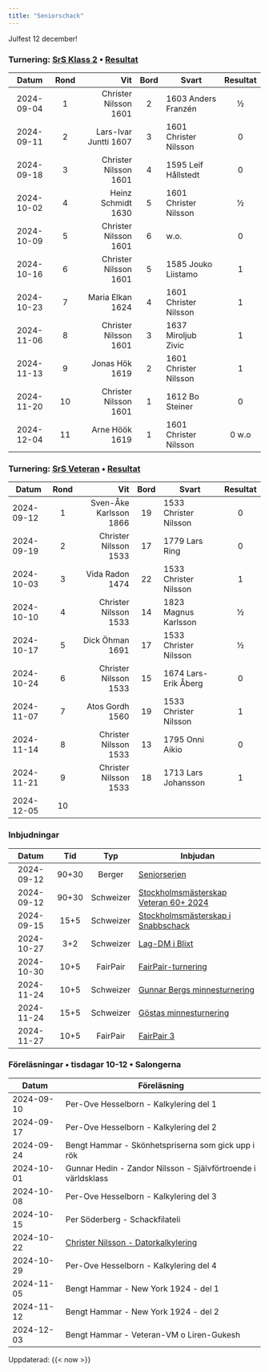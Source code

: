 ```yaml
---
title: "Seniorschack"
---
```


<red>Julfest 12 december!</red>

### Turnering: [SrS Klass 2](https://www.seniorschackstockholm.se/htmfiler/Inbjudan_seniorserien_h%C3%B6sten_2024.pdf) • [Resultat](https://member.schack.se/ShowTournamentServlet?id=14509)

|Datum|Rond|Vit|Bord|Svart|Resultat|
|:-:|:-:|-:|:-:|-|:-:|
|<old>2024-09-04</old>|<old>1</old>|<old>Christer Nilsson 1601</old>|<old>2</old>|<old>1603 Anders Franzén</old>|<old>½</old>|
|<old>2024-09-11</old>|<old>2</old>|<old>Lars-Ivar Juntti 1607</old>|<old>3</old>|<old>1601 Christer Nilsson</old>|<old>0</old>|
|<old>2024-09-18</old>|<old>3</old>|<old>Christer Nilsson 1601</old>|<old>4</old>|<old>1595 Leif Hållstedt</old>|<old>0</old>|
|<old>2024-10-02</old>|<old>4</old>|<old>Heinz Schmidt 1630</old>|<old>5</old>|<old>1601 Christer Nilsson</old>|<old>½</old>|
|<old>2024-10-09</old>|<old>5</old>|<old>Christer Nilsson 1601</old>|<old>6</old>|<old>w.o.</old>|<old>0</old>|
|<old>2024-10-16</old>|<old>6</old>|<old>Christer Nilsson 1601</old>|<old>5</old>|<old>1585 Jouko Liistamo</old>|<old>1</old>|
|<old>2024-10-23</old>|<old>7</old>|<old>Maria Elkan 1624</old>|<old>4</old>|<old>1601 Christer Nilsson</old>|<old>1</old>|
|<old>2024-11-06</old>|<old>8</old>|<old>Christer Nilsson 1601</old>|<old>3</old>|<old>1637 Miroljub Zivic</old>|<old>1</old>|
|<old>2024-11-13</old>|<old>9</old>|<old>Jonas Hök 1619</old>|<old>2</old>|<old>1601 Christer Nilsson</old>|<old>1</old>|
|<old>2024-11-20</old>|<old>10</old>|<old>Christer Nilsson 1601</old>|<old>1</old>|<old>1612 Bo Steiner</old>|<old>0</old>|
|2024-12-04|11|Arne Höök 1619|1|1601 Christer Nilsson|0 w.o|

### Turnering: [SrS Veteran](https://www.seniorschackstockholm.se/htmfiler/Inbjudan_SthMVet60+_2024.pdf) • [Resultat](https://chess-results.com/tnr990477.aspx?lan=6&art=4)

Datum|Rond|Vit|Bord|Svart|Resultat|
|-|:-:|-:|:-:|-|:-:|
|<old>2024-09-12</old>|<old>1</old>|<old>Sven-Åke Karlsson 1866</old>|<old>19</old>|<old>1533 Christer Nilsson</old>|<old>0</old>|
|<old>2024-09-19</old>|<old>2</old>|<old>Christer Nilsson 1533</old>|<old>17</old>|<old>1779 Lars Ring</old>|<old>0</old>|
|<old>2024-10-03</old>|<old>3</old>|<old>Vida Radon 1474</old>|<old>22</old>|<old>1533 Christer Nilsson</old>|<old>1</old>|
|<old>2024-10-10</old>|<old>4</old>|<old>Christer Nilsson 1533</old>|<old>14</old>|<old>1823 Magnus Karlsson</old>|<old>½</old>|
|<old>2024-10-17</old>|<old>5</old>|<old>Dick Öhman 1691</old>|<old>17</old>|<old>1533 Christer Nilsson</old>|<old>½</old>|
|<old>2024-10-24</old>|<old>6</old>|<old>Christer Nilsson 1533</old>|<old>15</old>|<old>1674 Lars-Erik Åberg</old>|<o>0</old>|
|<old>2024-11-07</old>|<old>7</old>|<old>Atos Gordh 1560</old>|<old>19</old>|<old>1533 Christer Nilsson</old>|<old>1</old>|
|<old>2024-11-14</old>|<old>8</old>|<old>Christer Nilsson 1533</old>|<old>13</old>|<old>1795 Onni Aikio</old>|<old>0</old>|
|<old>2024-11-21</old>|<old>9</old>|<old>Christer Nilsson 1533</old>|<old>18</old>|<old>1713 Lars Johansson</old>|<old>1</old>|
|2024-12-05|10|||||

### Inbjudningar

|Datum|Tid|Typ|Inbjudan|
|:-:|:-:|:-:|-|
|<old>2024-09-12</old>|<old>90+30</old>|<old>Berger</old>|<old>[Seniorserien](https://www.seniorschackstockholm.se/htmfiler/Inbjudan_seniorserien_h%C3%B6sten_2024.pdf)</old>|
|<old>2024-09-12</old>|<old>90+30</old>|<old>Schweizer</old>|<old>[Stockholmsmästerskap Veteran 60+ 2024](https://www.seniorschackstockholm.se/htmfiler/Inbjudan_SthMVet60+_2024.pdf)</old>|
|<old>2024-09-15</old>|<old>15+5</old>|<old>Schweizer</old>|<old>[Stockholmsmästerskap i Snabbschack](https://www.stockholmsschack.se/wp-content/uploads024/07/Inbjudan_Stockholmsmasterskapet_i_Snabbschack_2024.pdf)</old>|
|<old>2024-10-27</old>|<old>3+2</old>|<old>Schweizer</old>|<old>[Lag-DM i Blixt](https://www.stockholmsschack.se/wp-content/uploads/2024/07/Inbjudan_Lag_DM_blixt_2024.pdf)</old>|
|<old>2024-10-30</old>|<old>10+5</old>|<old>FairPair</old>|<d>[FairPair-turnering](https://www.seniorschackstockholm.se/htmfiler/FairPair_Inbjudan_2.pdf)</old>|
|<old>2024-11-24</old>|<old>10+5</old>|<old>Schweizer</old>|<old>[Gunnar Bergs minnesturnering](https://www.seniorschackstockholm.se/htmfiler/Inbjudan_Gunnar_Bergs_Minnesturnering_2024.pdf)</old>|
|<old>2024-11-24</old>|<old>15+5</old>|<old>Schweizer</old>|<old>[Göstas minnesturnering](https://www.seniorschackstockholm.se/htmfiler/Inbjudan_Gostas_minnesturnering_2024.pdf)</old>|
|2024-11-27|10+5|FairPair|[FairPair 3](Kalender/FairPa_-_Inbjudan_3.pdf)|### Föreläsningar • tisdagar 10-12 • Salongerna

### Föreläsningar • tisdagar 10-12 • Salongerna

|Datum|Föreläsning|
|-|-|
|<old>2024-09-10</old>|<old>Per-Ove Hesselborn - Kalkylering del 1</old>|
|<old>2024-09-17</old>|<old>Per-Ove Hesselborn - Kalkylering del 2</old>|
|<old>2024-09-24</old>|<old>Bengt Hammar - Skönhetspriserna som gick upp i rök</old>|
|<old>2024-10-01</old>|<old>Gunnar Hedin - Zandor Nilsson - Självförtroende i världsklass</old>|
|<old>2024-10-08</old>|<old>Per-Ove Hesselborn - Kalkylering del 3</old>|
|<old>2024-10-15</old>|<old>Per Söderberg - Schackfilateli</old>|
|<old>2024-10-22</old>|<old>[Christer Nilsson - Datorkalkylering](../../Xperiment/Föredrag/Datorkalkylering)</old>|
|<old>2024-10-29</old>|<old>Per-Ove Hesselborn - Kalkylering del 4</old>|
|<old>2024-11-05</old>|<old>Bengt Hammar - New York 1924 - del 1</old>|
|<old>2024-11-12</old>|<old>Bengt Hammar - New York 1924 - del 2</old>|
|2024-12-03|Bengt Hammar - Veteran-VM o Liren-Gukesh|

<old>Uppdaterad: {{< now >}}</old>

